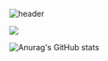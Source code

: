 <!--
**victory940209/victory940209** is a ✨ _special_ ✨ repository because its `README.md` (this file) appears on your GitHub profile.

Here are some ideas to get you started:

- 🔭 I’m currently working on ...
- 🌱 I’m currently learning ...
- 👯 I’m looking to collaborate on ...
- 🤔 I’m looking for help with ...
- 💬 Ask me about ...
- 📫 How to reach me: ...
- 😄 Pronouns: ...
- ⚡ Fun fact: ...
-->

![header](https://capsule-render.vercel.app/api?type=cylinder&color=0:D9C4E0,100:69a5e0&height=300&section=header&text=victoryCoding%20render&fontSize=70)


<a href="https://victory-coding.tistory.com" target="_blank"><img src="https://img.shields.io/badge/tistory-69a5e0?style= social&logo=BLOG&logoColor=69a5e0"/></a>


![Anurag's GitHub stats](https://github-readme-stats.vercel.app/api?username=victory940209&show_icons=true&theme=solarized-light)
